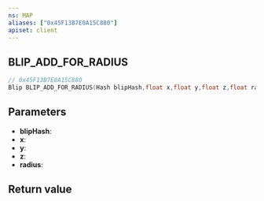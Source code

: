```yaml
---
ns: MAP
aliases: ["0x45F13B7E0A15C880"]
apiset: client
---
```

## BLIP_ADD_FOR_RADIUS

```c
// 0x45F13B7E0A15C880
Blip BLIP_ADD_FOR_RADIUS(Hash blipHash,float x,float y,float z,float radius);
```


## Parameters
* **blipHash**:
* **x**:
* **y**:
* **z**:
* **radius**:

## Return value

